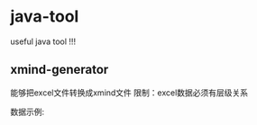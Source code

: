 # java-tool
useful java tool !!!

## xmind-generator
能够把excel文件转换成xmind文件
限制：excel数据必须有层级关系

数据示例:

